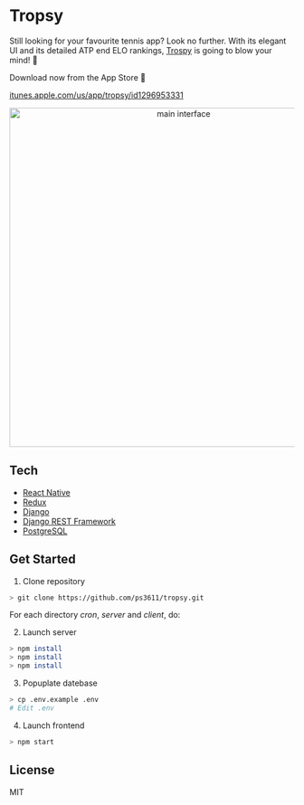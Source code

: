 # Tropsy

Still looking for your favourite tennis app? Look no further. With its elegant UI and its detailed ATP end ELO rankings, [Trospy](https://itunes.apple.com/us/app/tropsy/id1296953331) is going to blow your mind! 🤯

Download now from the App Store 📲

[itunes.apple.com/us/app/tropsy/id1296953331](https://itunes.apple.com/us/app/tropsy/id1296953331)

<p align="center">
  <img width="600" alt="main interface" src="https://s3.amazonaws.com/ps3611-images/tropsy.png">
</p>

## Tech

- [React Native](https://facebook.github.io/react-native/)
- [Redux](https://redux.js.org/)
- [Django](https://www.djangoproject.com/)
- [Django REST Framework](https://www.django-rest-framework.org/)
- [PostgreSQL](https://www.postgresql.org/)

## Get Started

1. Clone repository
```sh
> git clone https://github.com/ps3611/tropsy.git
```
For each directory *cron*, *server* and *client*, do:

2. Launch server
```sh
> npm install
> npm install
> npm install
```

3. Popuplate datebase

```sh
> cp .env.example .env
# Edit .env
```

4. Launch frontend

```sh
> npm start
```

## License

MIT
